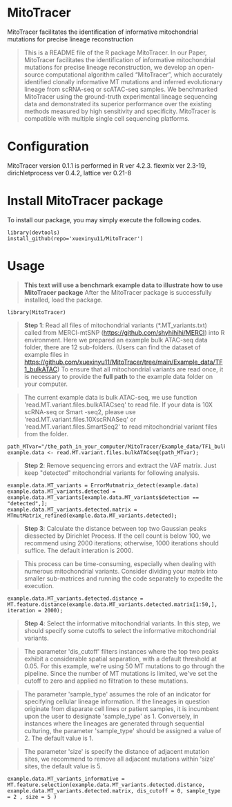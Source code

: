 # MitoTracer
MitoTracer facilitates the identification of informative mitochondrial mutations for precise lineage reconstruction
>This is a README file of the R package MitoTracer. In our Paper, MitoTracer facilitates the identification of informative mitochondrial mutations for precise lineage reconstruction, we develop an open-source computational algorithm called “MitoTracer”, which accurately identified clonally informative MT mutations and inferred evolutionary lineage from scRNA-seq or scATAC-seq samples. We benchmarked MitoTracer using the ground-truth experimental lineage sequencing data and demonstrated its superior performance over the existing methods measured by high sensitivity and specificity. MitoTracer is compatible with multiple single cell sequencing platforms.
# Configuration
MitoTracer version 0.1.1 is performed in R ver 4.2.3.
flexmix ver 2.3-19, dirichletprocess ver 0.4.2, lattice ver 0.21-8
# Install MitoTracer package
To install our package, you may simply execute the following codes.
```
library(devtools)
install_github(repo='xuexinyu11/MitoTracer')
```
# Usage
>**This text will use a benchmark example data to illustrate how to use MitoTracer package**
>After the MitoTracer package is successfully installed, load the package.
```
library(MitoTracer)
```
>**Step 1**: Read all files of mitochondrial variants (*.MT_variants.txt) called from MERCI-mtSNP (https://github.com/shyhihihi/MERCI) into R environment. Here we prepared an example bulk ATAC-seq data folder, there are 12 sub-folders. (Users can find the dataset of example files in https://github.com/xuexinyu11/MitoTracer/tree/main/Example_data/TF1_bulkATAC)
>To ensure that all mitochondrial variants are read once, it is necessary to provide the **full path** to the example data folder on your computer.

>The current example data is bulk ATAC-seq, we use function 'read.MT.variant.files.bulkATACseq' to read file. If your data is 10X scRNA-seq or Smart -seq2, please use 'read.MT.variant.files.10XscRNASeq' or 'read.MT.variant.files.SmartSeq2' to read mitochondrial variant files from the folder.
```
path_MTvar="/the_path_in_your_computer/MitoTracer/Example_data/TF1_bulkATAC";
example.data <- read.MT.variant.files.bulkATACseq(path_MTvar);
```
>**Step 2**: Remove sequencing errors and extract the VAF matrix. Just keep "detected" mitochondrial variants for following analysis.
```
example.data.MT_variants = ErrorMutmatrix_detect(example.data)
example.data.MT_variants.detected = example.data.MT_variants[example.data.MT_variants$detection == "detected",];
example.data.MT_variants.detected.matrix = MTmutMatrix_refined(example.data.MT_variants.detected);
```
>**Step 3**: Calculate the distance between top two Gaussian peaks diessected by Dirichlet Process. If the cell count is below 100, we recommend using 2000 iterations; otherwise, 1000 iterations should suffice. The default interation is 2000.

>This process can be time-consuming, especially when dealing with numerous mitochondrial variants. Consider dividing your matrix into smaller sub-matrices and running the code separately to expedite the execution.
```
example.data.MT_variants.detected.distance = MT.feature.distance(example.data.MT_variants.detected.matrix[1:50,], iteration = 2000);
```
>**Step 4**: Select the informative mitochondrial variants. In this step, we should specify some cutoffs to select the informative mitochondrial variants.

>The parameter 'dis_cutoff' filters instances where the top two peaks exhibit a considerable spatial separation, with a default threshold at 0.05. For this example, we're using 50 MT mutations to go through the pipeline. Since the number of MT mutations is limited, we've set the cutoff to zero and applied no filtration to these mutations.

>The parameter 'sample_type' assumes the role of an indicator for specifying cellular lineage information. If the lineages in question originate from disparate cell lines or patient samples, it is incumbent upon the user to designate 'sample_type' as 1. Conversely, in instances where the lineages are generated through sequential culturing, the parameter 'sample_type' should be assigned a value of 2. The default value is 1.

>The parameter 'size' is specify the distance of adjacent mutation sites, we recommend to remove all adjacent mutations within 'size' sites, the default value is 5. 
```
example.data.MT_variants_informative = MT.feature.selection(example.data.MT_variants.detected.distance, example.data.MT_variants.detected.matrix, dis_cutoff = 0, sample_type = 2 , size = 5 )
```




